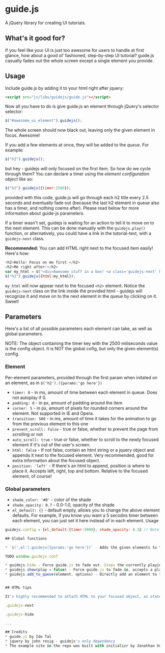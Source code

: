 # guide.js
A jQuery library for creating UI tutorials.

## What's it good for?
If you feel like your UI is just too awesome for users to handle at first glance, how about a good ol' fashioned, step-by-step UI tutorial? guide.js casually fades out the whole screen except a single element you provide.

## Usage

Include guide.js by adding it to your html right after jquery:

```html
<script src="js/libs/guidejs/guide.js"></script>
```

Now all you have to do is give guide.js an element through jQuery's selector selector:

```javascript
$("#awesome_ui_element").guidejs();
```

The whole screen should now black out, leaving only the given element in focus. Awesome! 


If you add a few elements at once, they will be added to the *queue*. For example:

```javascript
$("h2").guidejs();
```

but hey - guidejs will only focused on the first item. So how do we cycle through them? You can declare a timer using the *element configuration object* like so:

```javascript
$("h2").guidejs({timer:2500});
```

provided with this code, guide.js will go through each h2 title every 2.5 seconds and eventually fade out (because the last h2 element in queue also has a timer, and nothing coems after). Please read below for more information about guide-js parameters.


If a timer wasn't set, guidejs is waiting for an action to tell it to move on to the next element. This can be done manually with the `guidejs.play()` function, or alternatively, you could have a link in the tutorial-text, with a `guidejs-next` class. 

**Recommended:** You can add HTML right next to the focused item easily! Here's how:

```javascript
<h2>Hello! Focus on me first.</h2>
<h2>Me right after!</h2>
var my_html = $("<div>Awesome stuff in a box! <a class='guidejs-next' href='#'>Next!</a></div>")
$("h2").guidejs({html:my_html});
```

`my_html` will now appear next to the focused `<h2>` element. Notice the `guidejs-next` class on the link inside the provided html - guidejs will recognize it and move on to the next element in the queue by clicking on it. Sweet!

## Parameters

Here's a list of all possible parameters each element can take, as well as global parameters.

NOTE: The object containing the timer key with the 2500 miliseconds value is the config object. It is NOT the global cofig, but only the given element(s) config.

### Element 
Per-element parameters, provided through the first param when initated on an element, as in `$('h2').({params:'go here'})`

* `timer: 0` - in ms, amount of time between each element in queue. Does not autoplay if 0.
* `padding: 0` - in px, amount of padding around the item
* `corner: 5` - in px, amount of pixels for rounded corners around the element. Not supported in IE and Opera.
* `transition: 500` - in ms, amount of time it takes for the animation to go from the previous element to this one
* `prevent_scroll: false` - true or false, whether to prevent the page from scrolling or not
* `auto_scroll: true` - true or false, whether to scroll to the newly focused element if it's out of the user's screen.
* `html: false` - If not false, contain an html string or a jquery object and appends it next to the focused element. Very recommended, good for extra information about the focused object. 
* `position: 'left'` - If there's an html to append, position is where to place it. Accepts left, right, top and bottom. Relative to the focused element, of course!

### Global parameters



* `shade_color: '#0'` - color of the shade
* `shade_opacity: 0.7` - 0.0-1.0, opacity of the shade
* `el_default: {}` - default empty, allows you to change the above element defaults. For example, if you know you want a 5 secodns timer between each element, you can just set it here instead of in each element. Usage
```javascript
guidejs.config = {el_default:{timer:5000}, shade_opacity: 0.3} // Note 'el_default' is an object. Don't confuse and put 'timer' up in config directly, it won't work!```

## Global functions

* `$('.el').guidejs({params:'go here'})` - Adds the given elements to the queue, sets the options given to all of them.

TODO window.guidejs.conf 

* guidejs.hide - Force guide.js to fade out. Stops the currently playing timers if such exist
* guidejs.show(play = false) - Force guide.js to fade in, accepts a play parameter which resumes the timers back if set to true and such exist.
* guidejs.add_to_queue(element, options) - Directly add an element to the queue. It's recommended to use jquery's sweet selector though `$('.el').guidejs()` and not directly use this function. 


## HTML tips

It's highly recommended to attach HTML to your focused object, as stated in Usage. There are a few more things cool things

.guidejs-next

.guidejs-hide

...

## Credits
* guide.js by Ido Tal
* jquery by john resig - guidejs's only dependency 
* The example site in the repo was built with initializr by Jonathan Verrecchia. Credit also goes to HTML5 Boilerplate by Paul Irish, Divya Manian. Bootstrap by Mark Otto and @fat. 